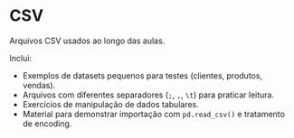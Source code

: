 # CSV
Arquivos CSV usados ao longo das aulas.

Inclui:
- Exemplos de datasets pequenos para testes (clientes, produtos, vendas).
- Arquivos com diferentes separadores (`;`, `,`, `\t`) para praticar leitura.
- Exercícios de manipulação de dados tabulares.
- Material para demonstrar importação com `pd.read_csv()` e tratamento de encoding.

